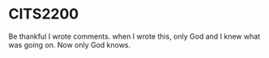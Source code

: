# CITS2200
Be thankful I wrote comments.
when I wrote this, only God and I knew what was going on.
Now only God knows.
